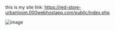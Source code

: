 this is my site link: https://red-store-urbanloom.000webhostapp.com/public/index.php

![image](https://github.com/deemalvidarshana/Mail-CRUD-Application/assets/155978063/02c0321f-6ef8-47cb-bcc9-13cf8e8c6646)



